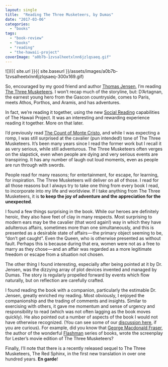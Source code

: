 ```yaml
---
layout: single
title:  "Reading The Three Musketeers, by Dumas"
date: "2017-03-06"
categories: 
  - "books"
tags: 
  - "book-review"
  - "books"
  - "reading"
  - "the-hawaii-project"
coverImage: "a0b7b-1zvsalheetxlnn6jzlqsaeq.gif"
---
```


![]({{ site.url }}{{ site.baseurl }}/assets/images/a0b7b-1zvsalheetxlnn6jzlqsaeq-300x169.gif)

So, encouraged by my good friend and author [Thomas Jensen](http://twjensen.blogspot.com/), I’m reading [The Three Musketeers](https://www.thehawaiiproject.com/book/The-Three-Musketeers--by--Alexandre-Dumas--1688). I won’t recap much of the storyline, but: D’Artagnan, the earnest young hero from the Gascon countryside, comes to Paris, meets Athos, Porthos, and Aramis, and has adventures.

In fact, we’re reading it together, using the new [Social Reading](https://medium.com/the-hawaii-project/social-reading-efb52b9c61fb) capabilities of The Hawaii Project. It was an interesting and rewarding experience reading it together. More on that later.

I’d previously read [The Count of Monte Cristo](https://www.thehawaiiproject.com/book/The-Count-of-Monte-Cristo--by--Alexandre-Dumas--1687), and while I was expecting a romp, I was still surprised at the cavalier (pun intended!) tone of The Three Musketeers. It’s been many years since I read the former work but I recall it as very serious, while still adventurous. The Three Musketeers often verges on the slapstick, even when people are dying and very serious events are transpiring. It has any number of laugh out loud moments, even as people are run through with swords.

People read for many reasons; for entertainment, for escape, for learning, for inspiration. The Three Musketeers will deliver on all of those. I read for all those reasons but I always try to take one thing from every book I read, to incorporate into my life and worldview. If I take anything from The Three Musketeers, it is **to keep the joy of adventure and the appreciation for the unexpected**.

I found a few things surprising in the book. While our heroes are definitely heroic, they also have feet of clay in many respects. Most surprising to modern ears may be the cavalier (that word again!) way in which they have adulterous affairs, sometimes more than one simultaneously, and this is presented as a desirable state of affairs — the primary object seeming to be, “don’t get caught”. Even the Queen, who is otherwise presented as without fault. Perhaps this is because during that era, women were not as a free to marry as they chose — and an affair was regarded as a more legitimate freedom or escape from a situation not chosen.

The other thing I found interesting, especially after being pointed at it by Dr. Jensen, was the dizzying array of plot devices invented and managed by Dumas. The story is regularly propelled forward by events which flow naturally, but on reflection are carefully crafted.

I found reading the book with a companion, particularly the estimable Dr. Jensen, greatly enriched my reading. Most obviously, I enjoyed the companionship and the trading of comments and insights. Similar to exercising with others, it gave me momentum and sense of urgency and responsibility to read (which was not often lagging as the book moves quickly). He also pointed out a number of aspects of the book I would not have otherwise recognized. (You can see some of our [discussion here](https://www.thehawaiiproject.com/book/The-Three-Musketeers--by--Alexandre-Dumas--1688#tab5), if you are curious). For example, did you know that [George Macdonald Fraser](https://www.thehawaiiproject.com/books--written-by--George-MacDonald-Fraser), the author of the wonderful [Flashman](https://www.thehawaiiproject.com/book/Flashman-A-Novel--by--George-MacDonald-Fraser--286619) series of books, wrote the screenplay for Lester’s movie edition of The Three Musketeers?

Finally, I’ll note that there is a recently released sequel to The Three Musketeers, The Red Sphinx, in the first new translation in over one hundred years. **En garde**!

